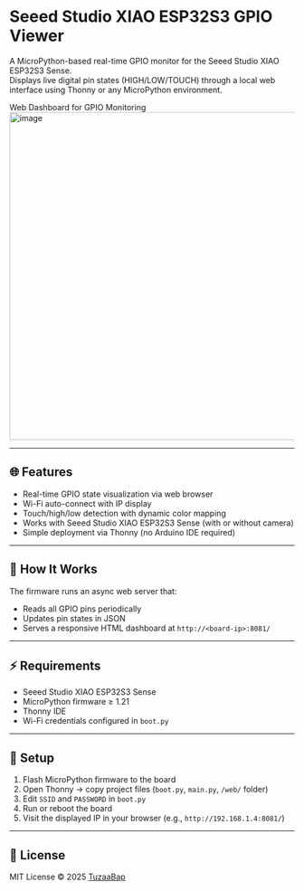 # Seeed Studio XIAO ESP32S3 GPIO Viewer

A MicroPython-based real-time GPIO monitor for the Seeed Studio XIAO ESP32S3 Sense.  
Displays live digital pin states (HIGH/LOW/TOUCH) through a local web interface using Thonny or any MicroPython environment.

Web Dashboard for GPIO Monitoring
<img width="521" height="580" alt="image" src="https://github.com/user-attachments/assets/ab3c4cbf-1f7d-4cfb-9fac-4953bc836b36" />


---

## 🌐 Features
- Real-time GPIO state visualization via web browser
- Wi-Fi auto-connect with IP display
- Touch/high/low detection with dynamic color mapping
- Works with Seeed Studio XIAO ESP32S3 Sense (with or without camera)
- Simple deployment via Thonny (no Arduino IDE required)

---

## 🧠 How It Works
The firmware runs an async web server that:
- Reads all GPIO pins periodically
- Updates pin states in JSON
- Serves a responsive HTML dashboard at `http://<board-ip>:8081/`

---

## ⚡ Requirements
- Seeed Studio XIAO ESP32S3 Sense  
- MicroPython firmware ≥ 1.21  
- Thonny IDE  
- Wi-Fi credentials configured in `boot.py`

---

## 🚀 Setup
1. Flash MicroPython firmware to the board  
2. Open Thonny → copy project files (`boot.py`, `main.py`, `/web/` folder)  
3. Edit `SSID` and `PASSWORD` in `boot.py`  
4. Run or reboot the board  
5. Visit the displayed IP in your browser (e.g., `http://192.168.1.4:8081/`)

---

## 📄 License
MIT License © 2025 [TuzaaBap](https://github.com/TuzaaBap)
